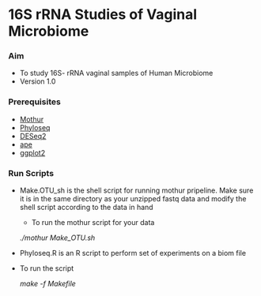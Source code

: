 # 16S rRNA Studies of Vaginal Microbiome #


### Aim ###

* To study 16S- rRNA vaginal samples of Human Microbiome
* Version 1.0

### Prerequisites ###

* [Mothur](http://www.mothur.org/)
* [Phyloseq](https://joey711.github.io/phyloseq/)
* [DESeq2](http://www.bioconductor.org/packages/release/bioc/html/DESeq2.html)
* [ape](http://cran.r-project.org/web/packages/ape/index.html)
* [ggplot2](http://cran.r-project.org/web/packages/ggplot2/index.html)

### Run Scripts ###

* Make.OTU_sh is the shell script for running mothur pripeline. Make sure it is in the same directory as your unzipped fastq data and modify the shell script according to the data in hand 
 	
	* To run the mothur script for your data
	
	*./mothur Make_OTU.sh*
		
* Phyloseq.R is an R script to perform set of experiments on a biom file 
* To run the script
	
	*make -f Makefile*


